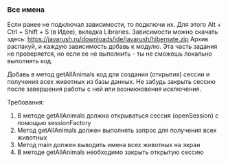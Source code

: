 
### Все имена

Если ранее не подключал зависимости, то подключи их. Для этого Alt + Ctrl + Shift + S (в Идее), вкладка Libraries.
Зависимости можно скачать здесь: https://javarush.ru/downloads/ide/javarush/hibernate.zip
Архив распакуй, и каждую зависимость добавь к модулю. Эта часть задания не проверяется, но если ее не выполнить - ты не сможешь локально выполнять код.

Добавь в метод getAllAnimals код для создания (открытия) сессии и получения всех животных из базы данных.
Не забудь закрыть сессию после завершения работы с ней или возникновения исключения.


Требования:
1.	В методе getAllAnimals должна открываться сессия (openSession) с помощью sessionFactory
2.	Метод getAllAnimals должен выполнять запрос для получения всех животных
3.	Метод main должен выводить имена всех животных на экран
4.	В методе getAllAnimals необходимо закрыть открытую сессию


